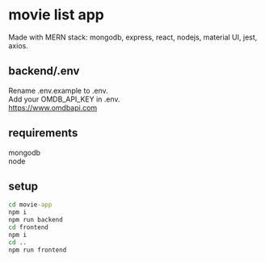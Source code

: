 # movie list app

Made with MERN stack: mongodb, express, react, nodejs, material UI, jest, axios.

## backend/.env

Rename .env.example to .env.\
Add your OMDB_API_KEY in .env.\
<https://www.omdbapi.com>

## requirements

mongodb\
node

## setup

```cmd
cd movie-app
npm i
npm run backend
cd frontend
npm i
cd ..
npm run frontend
```
